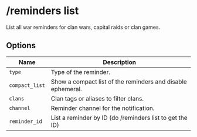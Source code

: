 # /reminders list

List all war reminders for clan wars, capital raids or clan games.

## Options

| Name | Description |
|------|-------------|
| `type` | Type of the reminder. |
| `compact_list` | Show a compact list of the reminders and disable ephemeral. |
| `clans` | Clan tags or aliases to filter clans. |
| `channel` | Reminder channel for the notification. |
| `reminder_id` | List a reminder by ID (do /reminders list to get the ID) |

